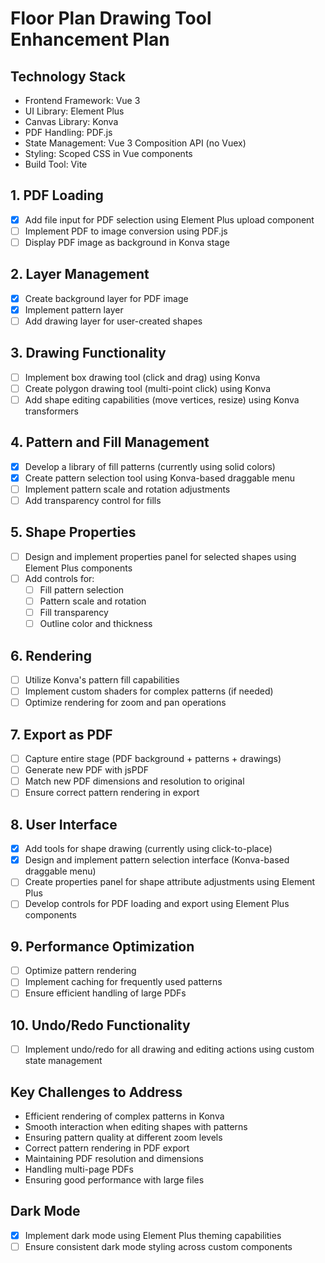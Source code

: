 # Floor Plan Drawing Tool Enhancement Plan

## Technology Stack
- Frontend Framework: Vue 3
- UI Library: Element Plus
- Canvas Library: Konva
- PDF Handling: PDF.js
- State Management: Vue 3 Composition API (no Vuex)
- Styling: Scoped CSS in Vue components
- Build Tool: Vite

## 1. PDF Loading
- [x] Add file input for PDF selection using Element Plus upload component
- [ ] Implement PDF to image conversion using PDF.js
- [ ] Display PDF image as background in Konva stage

## 2. Layer Management
- [x] Create background layer for PDF image
- [x] Implement pattern layer
- [ ] Add drawing layer for user-created shapes

## 3. Drawing Functionality
- [ ] Implement box drawing tool (click and drag) using Konva
- [ ] Create polygon drawing tool (multi-point click) using Konva
- [ ] Add shape editing capabilities (move vertices, resize) using Konva transformers

## 4. Pattern and Fill Management
- [x] Develop a library of fill patterns (currently using solid colors)
- [x] Create pattern selection tool using Konva-based draggable menu
- [ ] Implement pattern scale and rotation adjustments
- [ ] Add transparency control for fills

## 5. Shape Properties
- [ ] Design and implement properties panel for selected shapes using Element Plus components
- [ ] Add controls for:
  - [ ] Fill pattern selection
  - [ ] Pattern scale and rotation
  - [ ] Fill transparency
  - [ ] Outline color and thickness

## 6. Rendering
- [ ] Utilize Konva's pattern fill capabilities
- [ ] Implement custom shaders for complex patterns (if needed)
- [ ] Optimize rendering for zoom and pan operations

## 7. Export as PDF
- [ ] Capture entire stage (PDF background + patterns + drawings)
- [ ] Generate new PDF with jsPDF
- [ ] Match new PDF dimensions and resolution to original
- [ ] Ensure correct pattern rendering in export

## 8. User Interface
- [x] Add tools for shape drawing (currently using click-to-place)
- [x] Design and implement pattern selection interface (Konva-based draggable menu)
- [ ] Create properties panel for shape attribute adjustments using Element Plus
- [ ] Develop controls for PDF loading and export using Element Plus components

## 9. Performance Optimization
- [ ] Optimize pattern rendering
- [ ] Implement caching for frequently used patterns
- [ ] Ensure efficient handling of large PDFs

## 10. Undo/Redo Functionality
- [ ] Implement undo/redo for all drawing and editing actions using custom state management

## Key Challenges to Address
- Efficient rendering of complex patterns in Konva
- Smooth interaction when editing shapes with patterns
- Ensuring pattern quality at different zoom levels
- Correct pattern rendering in PDF export
- Maintaining PDF resolution and dimensions
- Handling multi-page PDFs
- Ensuring good performance with large files

## Dark Mode
- [x] Implement dark mode using Element Plus theming capabilities
- [ ] Ensure consistent dark mode styling across custom components
